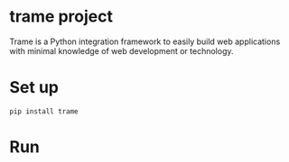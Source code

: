 # trame project

Trame is a Python integration framework to easily build web applications with minimal knowledge of web development or technology.

# Set up

`pip install trame`

# Run
